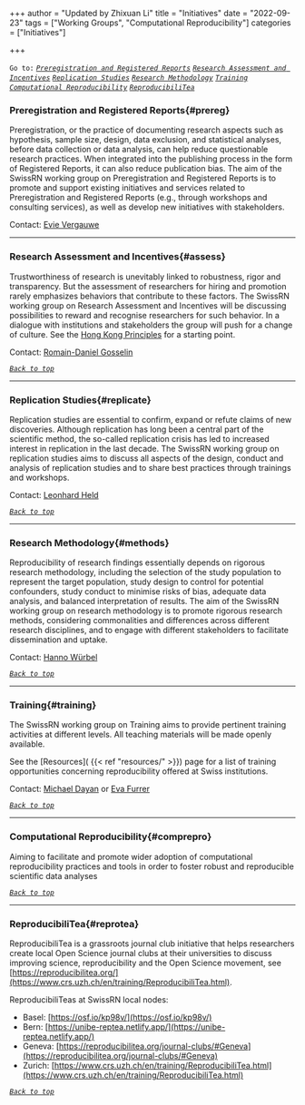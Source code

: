 +++
author = "Updated by Zhixuan Li"
title = "Initiatives"
date = "2022-09-23"
tags = ["Working Groups", "Computational Reproducibility"]
categories = ["Initiatives"]

+++

`Go to:` [*`Preregistration and Registered Reports`*](#prereg) [*`Research Assessment and Incentives`*](#assess) [*`Replication Studies`*](#replicate) [*`Research Methodology`*](#methods) [*`Training`*](#training) [*`Computational Reproducibility`*](#comprepro) [*`ReproducibiliTea`*](#reprotea)

### Preregistration and Registered Reports{#prereg}
Preregistration, or the practice of documenting research aspects such as hypothesis, sample size, design, data exclusion, and statistical analyses, before data collection or data analysis, can help reduce questionable research practices. When integrated into the publishing process in the form of Registered Reports, it can also reduce publication bias. The aim of the SwissRN working group on Preregistration and Registered Reports is to promote and support existing initiatives and services related to Preregistration and Registered Reports (e.g., through workshops and consulting services), as well as develop new initiatives with stakeholders.

Contact: [Evie Vergauwe](mailto:Evie.Vergauwe@unige.ch)

---

### Research Assessment and Incentives{#assess}
Trustworthiness of research is unevitably linked to robustness, rigor and transparency. But the assessment of researchers for hiring and promotion rarely emphasizes behaviors that contribute to these factors. The SwissRN working group on Research Assessment and Incentives will be discussing possibilities to reward and recognise researchers for such behavior. In a dialogue with institutions and stakeholders the group will push for a change of culture. See the [Hong Kong Principles](https://doi.org/10.1371/journal.pbio.3000737) for a starting point.

Contact: [Romain-Daniel Gosselin](mailto:Romain-Daniel.Gosselin@chuv.ch)

[*`Back to top`*](#)

---

### Replication Studies{#replicate}
Replication studies are essential to confirm, expand or refute claims of new discoveries. Although replication has long been a central part of the scientific method, the so-called replication crisis has led to increased interest in replication in the last decade. The SwissRN working group on replication studies aims to discuss all aspects of the
design, conduct and analysis of replication studies and to share best practices through trainings and workshops.

Contact: [Leonhard Held](mailto:leonhard.held@uzh.ch)

[*`Back to top`*](#)

---

### Research Methodology{#methods}
Reproducibility of research findings essentially depends on rigorous research methodology, including the selection of the study population to represent the target population, study design to control for potential confounders, study conduct to minimise risks of bias, adequate data analysis, and balanced interpretation of results. The aim of the SwissRN working group on research methodology is to promote rigorous research methods, considering commonalities and differences across different research disciplines, and to engage with different stakeholders to facilitate dissemination and uptake.

Contact: [Hanno Würbel](mailto:hanno.wuerbel@vetsuisse.unibe.ch)

[*`Back to top`*](#)

---

### Training{#training}
The SwissRN working group on Training aims to provide pertinent training activities at different levels. All teaching materials will be made openly available. 

See the [Resources]( {{< ref "resources/" >}}) page for a list of training opportunities concerning reproducibility offered at Swiss institutions.

Contact: [Michael Dayan](mailto:michael.dayan@fcbg.ch) or [Eva Furrer](mailto:eva.furrer@uzh.ch)

[*`Back to top`*](#)

---

### Computational Reproducibility{#comprepro}
Aiming to facilitate and promote wider adoption of computational reproducibility practices and tools in order to foster robust and reproducible scientific data analyses

[*`Back to top`*](#)

---

### ReproducibiliTea{#reprotea}
ReproducibiliTea is a grassroots journal club initiative that helps researchers create local Open Science journal clubs at their universities to discuss improving science, reproducibility and the Open Science movement, see [https://reproducibilitea.org/](https://www.crs.uzh.ch/en/training/ReproducibiliTea.html).

ReproducibiliTeas at SwissRN local nodes: 
* Basel: [https://osf.io/kp98v/](https://osf.io/kp98v/)
* Bern: [https://unibe-reptea.netlify.app/](https://unibe-reptea.netlify.app/)
* Geneva: [https://reproducibilitea.org/journal-clubs/#Geneva](https://reproducibilitea.org/journal-clubs/#Geneva)
* Zurich: [https://www.crs.uzh.ch/en/training/ReproducibiliTea.html](https://www.crs.uzh.ch/en/training/ReproducibiliTea.html)

[*`Back to top`*](#)
